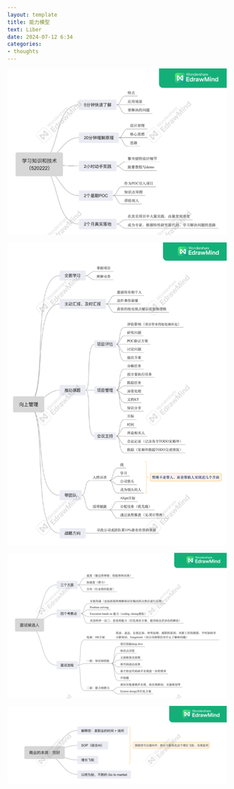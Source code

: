 ```yaml
---
layout: template
title: 能力模型
text: Liber
date: 2024-07-12 6:34
categories:
- thoughts
---
```


![alt text](/images/models_learning.png)

![alt text](/images/models_manager.png)

![alt text](/images/models_interviewer.png)

![alt text](/images/models_product.png)

